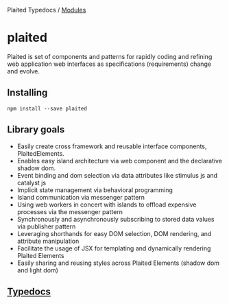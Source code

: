 Plaited Typedocs / [Modules](modules.md)

# plaited

Plaited is set of components and patterns for rapidly coding and refining web
application web interfaces as specifications (requirements) change and evolve.

## Installing

`npm install --save plaited`

## Library goals

- Easily create cross framework and reusable interface components, PlaitedElements.
- Enables easy island architecture via web component and the declarative shadow dom.
- Event binding and dom selection via data attributes like stimulus js and
  catalyst js
- Implicit state management via behavioral programming
- Island communication via messenger pattern
- Using web workers in concert with islands to offload expensive processes via
  the messenger pattern
- Synchronously and asynchronously subscribing to stored data values via
  publisher pattern
- Leveraging shorthands for easy DOM selection, DOM rendering, and attribute
  manipulation
- Facilitate the usage of JSX for templating and dynamically rendering Plaited
  Elements
- Easily sharing and reusing styles across Plaited Elements (shadow dom and
  light dom)

## [Typedocs](../../playbook/api/modules/plaited.md)
